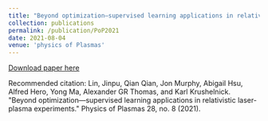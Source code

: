 ```yaml
---
title: "Beyond optimization—supervised learning applications in relativistic laser-plasma experiments"
collection: publications
permalink: /publication/PoP2021
date: 2021-08-04
venue: 'physics of Plasmas'
---
```

[Download paper here](https://pubs.aip.org/aip/pop/article/28/8/083102/107099)

Recommended citation: Lin, Jinpu, Qian Qian, Jon Murphy, Abigail Hsu, Alfred Hero, Yong Ma, Alexander GR Thomas, and Karl Krushelnick. "Beyond optimization—supervised learning applications in relativistic laser-plasma experiments." Physics of Plasmas 28, no. 8 (2021).